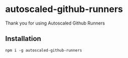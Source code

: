 # autoscaled-github-runners

Thank you for using Autoscaled Github Runners

## Installation

`npm i -g autoscaled-github-runners`
